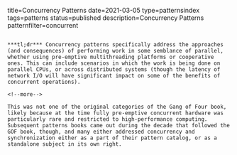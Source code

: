 title=Concurrency Patterns
date=2021-03-05
type=patternsindex
tags=patterns
status=published
description=Concurrency Patterns
patternfilter=concurrent
~~~~~~

***tl;dr*** Concurrency patterns specifically address the approaches (and consequences) of performing work in some semblance of parallel, whether using pre-emptive multithreading platforms or cooperative ones. This can include scenarios in which the work is being done on parallel CPUs, or across distributed systems (though the latency of network I/O will have significant impact on some of the benefits of concurrent operations).

<!--more-->

This was not one of the original categories of the Gang of Four book, likely because at the time fully pre-emptive concurrent hardware was particularly rare and restricted to high-performance computing. Subsequent patterns books came out during the decade that followed the GOF book, though, and many either addressed concurrency and synchronization either as a part of their pattern catalog, or as a standalone subject in its own right.

